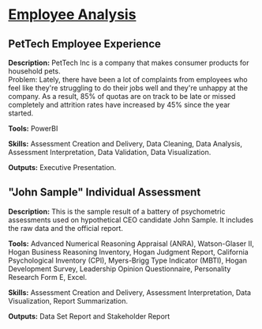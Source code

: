 # <ins> Employee Analysis </ins>

## PetTech Employee Experience

**Description:** PetTech Inc is a company that makes consumer products for household pets. \
Problem: Lately, there have been a lot of complaints from employees who feel like they're struggling to do their 
jobs well and they're unhappy at the company. As a result, 85% of quotas are on track to be late or
 missed completely and attrition rates have increased by 45% since the year started. 

**Tools:** PowerBI

**Skills:** Assessment Creation and Delivery, Data Cleaning, Data Analysis, Assessment Interpretation, Data Validation, Data Visualization.  

**Outputs:** Executive Presentation. 

## "John Sample" Individual Assessment

**Description:** This is the sample result of a battery of psychometric assessments used on hypothetical CEO candidate John Sample. It includes the raw data and the official report. 

**Tools:** Advanced Numerical Reasoning Appraisal (ANRA), Watson-Glaser II, Hogan Business Reasoning Inventory, Hogan Judgment Report, California Psychological Inventory (CPI), Myers-Brigg Type Indicator (MBTI), Hogan Development Survey, Leadership Opinion Questionnaire, Personality Research Form E, Excel. 

**Skills:** Assessment Creation and Delivery, Assessment Interpretation, Data Visualization, Report Summarization. 

**Outputs:** Data Set Report and Stakeholder Report
